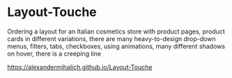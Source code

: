 # Layout-Touche

Ordering a layout for an Italian cosmetics store with product pages, product cards in different variations, there are many heavy-to-design drop-down menus, filters, tabs, checkboxes, using animations, many different shadows on hover, there is a creeping line

https://alexandermihalich.github.io/Layout-Touche
